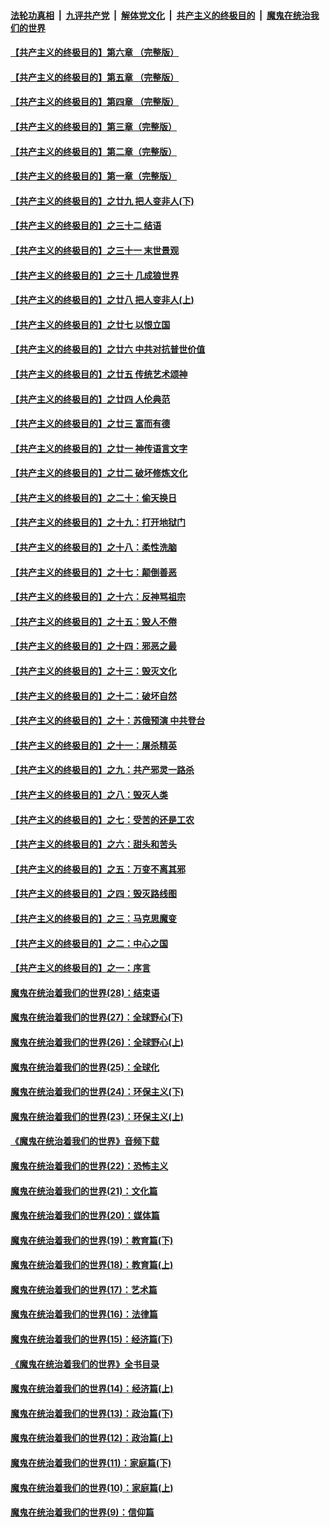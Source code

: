 ####  [法轮功真相](../../../../basic/blob/master/README.md?t=02160439) &nbsp;|&nbsp; [九评共产党](../../../../9ping.md/blob/master/README.md?t=02160439) &nbsp;|&nbsp; [解体党文化](../../../../jtdwh.md/blob/master/README.md?t=02160439)  &nbsp;|&nbsp; [共产主义的终极目的](../../../../gczydzjmd.md/blob/master/README.md?t=02160439) &nbsp;|&nbsp; [魔鬼在统治我们的世界](../../../../mgztzwmdsj.md/blob/master/README.md?t=02160439) 

#### [【共产主义的终极目的】第六章 （完整版）](../pages/nsc422/n11428913.md?t=02160439) 

#### [【共产主义的终极目的】第五章 （完整版）](../pages/nsc422/n11428912.md?t=02160439) 

#### [【共产主义的终极目的】第四章 （完整版）](../pages/nsc422/n11428907.md?t=02160439) 

#### [【共产主义的终极目的】第三章（完整版）](../pages/nsc422/n11428848.md?t=02160439) 

#### [【共产主义的终极目的】第二章（完整版）](../pages/nsc422/n11428831.md?t=02160439) 

#### [【共产主义的终极目的】第一章（完整版）](../pages/nsc422/n11417651.md?t=02160439) 

#### [【共产主义的终极目的】之廿九 把人变非人(下)](../pages/nsc422/n11344140.md?t=02160439) 

#### [【共产主义的终极目的】之三十二 结语](../pages/nsc422/n11360535.md?t=02160439) 

#### [【共产主义的终极目的】之三十一 末世景观](../pages/nsc422/n11351129.md?t=02160439) 

#### [【共产主义的终极目的】之三十 几成狼世界](../pages/nsc422/n11348280.md?t=02160439) 

#### [【共产主义的终极目的】之廿八 把人变非人(上)](../pages/nsc422/n11340492.md?t=02160439) 

#### [【共产主义的终极目的】之廿七 以恨立国](../pages/nsc422/n11336944.md?t=02160439) 

#### [【共产主义的终极目的】之廿六 中共对抗普世价值](../pages/nsc422/n11324785.md?t=02160439) 

#### [【共产主义的终极目的】之廿五 传统艺术颂神](../pages/nsc422/n11296396.md?t=02160439) 

#### [【共产主义的终极目的】之廿四 人伦典范](../pages/nsc422/n11296397.md?t=02160439) 

#### [【共产主义的终极目的】之廿三 富而有德](../pages/nsc422/n11283598.md?t=02160439) 

#### [【共产主义的终极目的】之廿一 神传语言文字](../pages/nsc422/n11263265.md?t=02160439) 

#### [【共产主义的终极目的】之廿二 破坏修炼文化](../pages/nsc422/n11245728.md?t=02160439) 

#### [【共产主义的终极目的】之二十：偷天换日](../pages/nsc422/n11238846.md?t=02160439) 

#### [【共产主义的终极目的】之十九：打开地狱门](../pages/nsc422/n11206376.md?t=02160439) 

#### [【共产主义的终极目的】之十八：柔性洗脑](../pages/nsc422/n11199994.md?t=02160439) 

#### [【共产主义的终极目的】之十七：颠倒善恶](../pages/nsc422/n11179782.md?t=02160439) 

#### [【共产主义的终极目的】之十六：反神骂祖宗](../pages/nsc422/n11166798.md?t=02160439) 

#### [【共产主义的终极目的】之十五：毁人不倦](../pages/nsc422/n11166792.md?t=02160439) 

#### [【共产主义的终极目的】之十四：邪恶之最](../pages/nsc422/n11150249.md?t=02160439) 

#### [【共产主义的终极目的】之十三：毁灭文化](../pages/nsc422/n11135227.md?t=02160439) 

#### [【共产主义的终极目的】之十二：破坏自然](../pages/nsc422/n11135214.md?t=02160439) 

#### [【共产主义的终极目的】之十：苏俄预演 中共登台](../pages/nsc422/n11118424.md?t=02160439) 

#### [【共产主义的终极目的】之十一：屠杀精英](../pages/nsc422/n11118442.md?t=02160439) 

#### [【共产主义的终极目的】之九：共产邪灵一路杀](../pages/nsc422/n11114139.md?t=02160439) 

#### [【共产主义的终极目的】之八：毁灭人类](../pages/nsc422/n11108503.md?t=02160439) 

#### [【共产主义的终极目的】之七：受苦的还是工农](../pages/nsc422/n11101809.md?t=02160439) 

#### [【共产主义的终极目的】之六：甜头和苦头](../pages/nsc422/n11096971.md?t=02160439) 

#### [【共产主义的终极目的】之五：万变不离其邪](../pages/nsc422/n11091285.md?t=02160439) 

#### [【共产主义的终极目的】之四：毁灭路线图](../pages/nsc422/n11086284.md?t=02160439) 

#### [【共产主义的终极目的】之三：马克思魔变](../pages/nsc422/n11061941.md?t=02160439) 

#### [【共产主义的终极目的】之二：中心之国](../pages/nsc422/n11047728.md?t=02160439) 

#### [【共产主义的终极目的】之一：序言](../pages/nsc422/n11086077.md?t=02160439) 

#### [魔鬼在统治着我们的世界(28)：结束语](../pages/nsc422/n10936246.md?t=02160439) 

#### [魔鬼在统治着我们的世界(27)：全球野心(下)](../pages/nsc422/n10928319.md?t=02160439) 

#### [魔鬼在统治着我们的世界(26)：全球野心(上)](../pages/nsc422/n10900318.md?t=02160439) 

#### [魔鬼在统治着我们的世界(25)：全球化](../pages/nsc422/n10788205.md?t=02160439) 

#### [魔鬼在统治着我们的世界(24)：环保主义(下)](../pages/nsc422/n10695307.md?t=02160439) 

#### [魔鬼在统治着我们的世界(23)：环保主义(上)](../pages/nsc422/n10688613.md?t=02160439) 

#### [《魔鬼在统治着我们的世界》音频下载](../pages/nsc422/n10635553.md?t=02160439) 

#### [魔鬼在统治着我们的世界(22)：恐怖主义](../pages/nsc422/n10614727.md?t=02160439) 

#### [魔鬼在统治着我们的世界(21)：文化篇](../pages/nsc422/n10597706.md?t=02160439) 

#### [魔鬼在统治着我们的世界(20)：媒体篇](../pages/nsc422/n10586579.md?t=02160439) 

#### [魔鬼在统治着我们的世界(19)：教育篇(下)](../pages/nsc422/n10564808.md?t=02160439) 

#### [魔鬼在统治着我们的世界(18)：教育篇(上)](../pages/nsc422/n10526970.md?t=02160439) 

#### [魔鬼在统治着我们的世界(17)：艺术篇](../pages/nsc422/n10499093.md?t=02160439) 

#### [魔鬼在统治着我们的世界(16)：法律篇](../pages/nsc422/n10485969.md?t=02160439) 

#### [魔鬼在统治着我们的世界(15)：经济篇(下)](../pages/nsc422/n10469975.md?t=02160439) 

#### [《魔鬼在统治着我们的世界》全书目录](../pages/nsc422/n10464261.md?t=02160439) 

#### [魔鬼在统治着我们的世界(14)：经济篇(上)](../pages/nsc422/n10457370.md?t=02160439) 

#### [魔鬼在统治着我们的世界(13)：政治篇(下)](../pages/nsc422/n10448270.md?t=02160439) 

#### [魔鬼在统治着我们的世界(12)：政治篇(上)](../pages/nsc422/n10444576.md?t=02160439) 

#### [魔鬼在统治着我们的世界(11)：家庭篇(下)](../pages/nsc422/n10440961.md?t=02160439) 

#### [魔鬼在统治着我们的世界(10)：家庭篇(上)](../pages/nsc422/n10435448.md?t=02160439) 

#### [魔鬼在统治着我们的世界(9)：信仰篇](../pages/nsc422/n10432159.md?t=02160439) 

